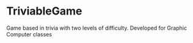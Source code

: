 # TriviableGame
Game based in trivia with two levels of difficulty. Developed for Graphic Computer classes

